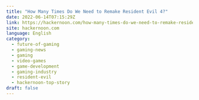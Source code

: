 ```yaml
---
title: "How Many Times Do We Need to Remake Resident Evil 4?"
date: 2022-06-14T07:15:29Z
link: https://hackernoon.com/how-many-times-do-we-need-to-remake-resident-evil-4?source=rss&utm_medium=RSS&utm_source=news.12bit.vn
site: hackernoon.com
language: English
category:
  - future-of-gaming
  - gaming-news
  - gaming
  - video-games
  - game-development
  - gaming-industry
  - resident-evil
  - hackernoon-top-story
draft: false
---
```

